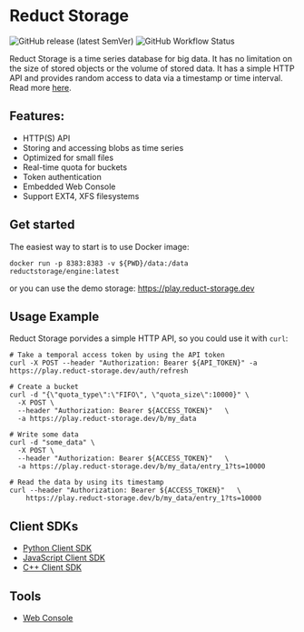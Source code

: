 # Reduct Storage

![GitHub release (latest SemVer)](https://img.shields.io/github/v/release/reduct-storage/reduct-storage)
![GitHub Workflow Status](https://img.shields.io/github/workflow/status/reduct-storage/reduct-storage/ci)


Reduct Storage is a time series database for big data. It has no limitation on the size of stored objects or the volume of stored data. It has a simple HTTP API and provides random access to data via a timestamp or time interval. Read more [here](https://docs.reduct-storage.dev/).

## Features:

* HTTP(S) API
* Storing and accessing blobs as time series
* Optimized for small files
* Real-time quota for buckets
* Token authentication
* Embedded Web Console
* Support EXT4, XFS filesystems

## Get started

The easiest way to start is to use Docker image:

```shell
docker run -p 8383:8383 -v ${PWD}/data:/data reductstorage/engine:latest
```

or you can use the demo storage: https://play.reduct-storage.dev

## Usage Example

Reduct Storage porvides a simple HTTP API, so you could use it with `curl`:

```
# Take a temporal access token by using the API token
curl -X POST --header "Authorization: Bearer ${API_TOKEN}" -a https://play.reduct-storage.dev/auth/refresh

# Create a bucket
curl -d "{\"quota_type\":\"FIFO\", \"quota_size\":10000}" \
  -X POST \
  --header "Authorization: Bearer ${ACCESS_TOKEN}"   \
  -a https://play.reduct-storage.dev/b/my_data

# Write some data
curl -d "some_data" \
  -X POST \
  --header "Authorization: Bearer ${ACCESS_TOKEN}"   \
  -a https://play.reduct-storage.dev/b/my_data/entry_1?ts=10000

# Read the data by using its timestamp
curl --header "Authorization: Bearer ${ACCESS_TOKEN}"   \
    https://play.reduct-storage.dev/b/my_data/entry_1?ts=10000
```

##  Client SDKs

* [Python Client SDK](https://github.com/reduct-storage/reduct-py)
* [JavaScript Client SDK](https://github.com/reduct-storage/reduct-js)
* [C++ Client SDK](https://github.com/reduct-storage/reduct-cpp)

##  Tools

* [Web Console](https://github.com/reduct-storage/web-console)

